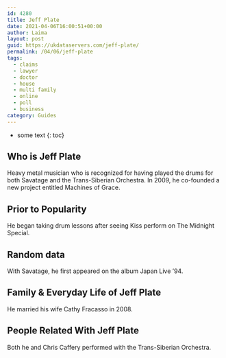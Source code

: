 ```yaml
---
id: 4280
title: Jeff Plate
date: 2021-04-06T16:00:51+00:00
author: Laima
layout: post
guid: https://ukdataservers.com/jeff-plate/
permalink: /04/06/jeff-plate
tags:
  - claims
  - lawyer
  - doctor
  - house
  - multi family
  - online
  - poll
  - business
category: Guides
---
```


* some text
{: toc}


## Who is Jeff Plate
                  
                  
                  
Heavy metal musician who is recognized for having played the drums for both Savatage and the Trans-Siberian Orchestra. In 2009, he co-founded a new project entitled Machines of Grace.
                  
              
            
              
            
                
                
                
## Prior to Popularity
                  
                  
                  
He began taking drum lessons after seeing Kiss perform on The Midnight Special.
                  
              
            
              
            
                
                
                
## Random data
                  
                  
                  
With Savatage, he first appeared on the album Japan Live &#8217;94.
                  
              
            
              
            
                
                
                
## Family & Everyday Life of Jeff Plate
                  
                  
                  
He married his wife Cathy Fracasso in 2008.
                  
              
            
              
            
                
                
                
## People Related With Jeff Plate
                  
                  
                  
Both he and Chris Caffery performed with the Trans-Siberian Orchestra.
                  
              
            
              
            
                
              
            
              
              
            
            
              
            
          
          
          